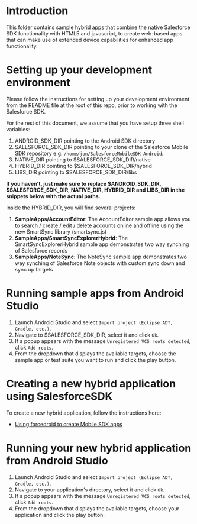 # Introduction

This folder contains sample hybrid apps that combine the native Salesforce SDK functionality with HTML5 and javascript, to create web-based apps that can make use of extended device capabilities for enhanced app functionality.

# Setting up your development environment

Please follow the instructions for setting up your development environment from the README file at the root of this repo, prior to working with the Salesforce SDK.

For the rest of this document, we assume that you have setup three shell variables:

1. ANDROID_SDK_DIR pointing to the Android SDK directory
2. SALESFORCE_SDK_DIR pointing to your clone of the Salesforce Mobile SDK repository e.g. `/home/jon/SalesforceMobileSDK-Android`.
3. NATIVE_DIR pointing to $SALESFORCE_SDK_DIR/native
4. HYBRID_DIR pointing to $SALESFORCE_SDK_DIR/hybrid
5. LIBS_DIR pointing to $SALESFORCE_SDK_DIR/libs

**If you haven't, just make sure to replace $ANDROID_SDK_DIR, $SALESFORCE_SDK_DIR, NATIVE_DIR, HYBRID_DIR and LIBS_DIR in the snippets below with the actual paths.**

Inside the HYBRID_DIR, you will find several projects:

1. **SampleApps/AccountEditor**: The AccountEditor sample app allows you to search / create / edit / delete accounts online and offline using the new SmartSync library (smartsync.js)
2. **SampleApps/SmartSyncExplorerHybrid**: The SmartSyncExplorerHybrid sample app demonstrates two way synching of Salesforce records
3. **SampleApps/NoteSync**: The NoteSync sample app demonstrates two way synching of Salesforce Note objects with custom sync down and sync up targets

# Running sample apps from Android Studio

1. Launch Android Studio and select `Import project (Eclipse ADT, Gradle, etc.)`.
2. Navigate to $SALESFORCE_SDK_DIR, select it and click `Ok`.
3. If a popup appears with the message `Unregistered VCS roots detected`, click `Add roots`.
4. From the dropdown that displays the available targets, choose the sample app or test suite you want to run and click the play button.

# Creating a new hybrid application using SalesforceSDK

To create a new hybrid application, follow the instructions here:

* [Using forcedroid to create Mobile SDK apps](https://www.npmjs.org/package/forcedroid)

# Running your new hybrid application from Android Studio

1. Launch Android Studio and select `Import project (Eclipse ADT, Gradle, etc.)`.
2. Navigate to your application's directory, select it and click `Ok`.
3. If a popup appears with the message `Unregistered VCS roots detected`, click `Add roots`.
4. From the dropdown that displays the available targets, choose your application and click the play button.
